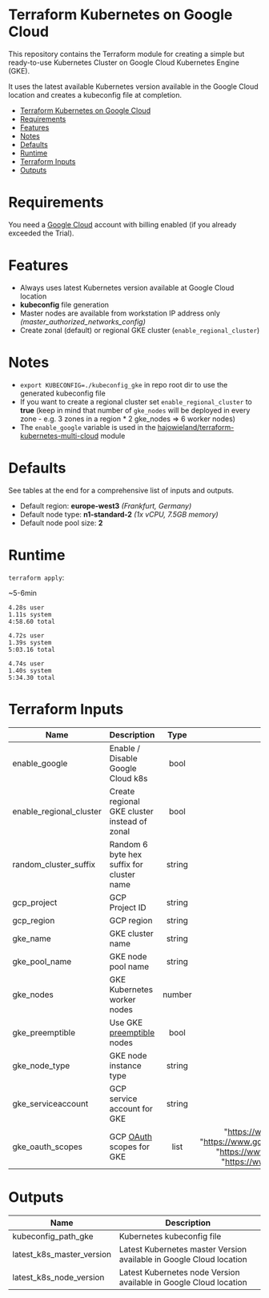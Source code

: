 # Terraform Kubernetes on Google Cloud

This repository contains the Terraform module for creating a simple but ready-to-use Kubernetes Cluster on Google Cloud Kubernetes Engine (GKE).

It uses the latest available Kubernetes version available in the Google Cloud location and creates a kubeconfig file at completion.


- [Terraform Kubernetes on Google Cloud](#Terraform-Kubernetes-on-Google-Cloud)
- [Requirements](#Requirements)
- [Features](#Features)
- [Notes](#Notes)
- [Defaults](#Defaults)
- [Runtime](#Runtime)
- [Terraform Inputs](#Terraform-Inputs)
- [Outputs](#Outputs)


# Requirements

You need a [Google Cloud](https://cloud.google.com/free-trial/)  account with billing enabled (if you already exceeded the Trial).


# Features

* Always uses latest Kubernetes version available at Google Cloud location
* **kubeconfig** file generation
* Master nodes are available from workstation IP address only _(master_authorized_networks_config)_
* Create zonal (default) or regional GKE cluster (`enable_regional_cluster`)


# Notes

* `export KUBECONFIG=./kubeconfig_gke` in repo root dir to use the generated kubeconfig file
* If you want to create a regional cluster set `enable_regional_cluster` to **true** (keep in mind that number of `gke_nodes` will be deployed in every zone - e.g. 3 zones in a region * 2 gke_nodes => 6 worker nodes)
* The `enable_google` variable is used in the [hajowieland/terraform-kubernetes-multi-cloud](https://github.com/hajowieland/terraform-kubernetes-multi-cloud) module


# Defaults

See tables at the end for a comprehensive list of inputs and outputs.


* Default region: **europe-west3** _(Frankfurt, Germany)_
* Default node type: **n1-standard-2** _(1x vCPU, 7.5GB memory)_
* Default node pool size: **2**


# Runtime

`terraform apply`:

~5-6min

```
4.28s user
1.11s system
4:58.60 total
```

```
4.72s user
1.39s system
5:03.16 total
```

```
4.74s user
1.40s system
5:34.30 total
```


# Terraform Inputs

| Name | Description | Type | Default | Required |
|------|-------------|:----:|:-----:|:-----:|
| enable_google | Enable / Disable Google Cloud k8s | bool | true | yes |
| enable_regional_cluster | Create regional GKE cluster instead of zonal | bool | true | yes |
| random_cluster_suffix | Random 6 byte hex suffix for cluster name | string |  | yes |
| gcp_project | GCP Project ID | string |   | yes |
| gcp_region | GCP region | string | europe-west3 | yes |
| gke_name | GKE cluster name | string | k8s | yes |
| gke_pool_name | GKE node pool name | string | k8snodepool | yes |
| gke_nodes | GKE Kubernetes worker nodes | number | 2 | yes |
| gke_preemptible | Use GKE [preemptible](https://cloud.google.com/kubernetes-engine/docs/how-to/preemptible-vms) nodes | bool | false | yes |
| gke_node_type | GKE node instance type | string | n1-standard-2 | yes |
| gke_serviceaccount | GCP service account for GKE | string | default | yes |
| gke_oauth_scopes | GCP [OAuth](https://www.terraform.io/docs/providers/google/r/container_cluster.html#oauth_scopes) scopes for GKE | list | "https://www.googleapis.com/auth/compute", "https://www.googleapis.com/auth/devstorage.read_only", "https://www.googleapis.com/auth/logging.write", "https://www.googleapis.com/auth/monitoring" | yes |



# Outputs

| Name | Description |
|------|-------------|
| kubeconfig_path_gke | Kubernetes kubeconfig file |
| latest_k8s_master_version | Latest Kubernetes master Version available in Google Cloud location |
| latest_k8s_node_version | Latest Kubernetes node Version available in Google Cloud location |


